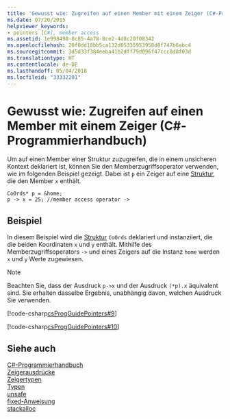 ```yaml
---
title: 'Gewusst wie: Zugreifen auf einen Member mit einem Zeiger (C#-Programmierhandbuch)'
ms.date: 07/20/2015
helpviewer_keywords:
- pointers [C#], member access
ms.assetid: 1e998498-8c85-4a78-8ce2-4d8c20f08342
ms.openlocfilehash: 20f0dd18bb5ca132d05335953958d8f747b6abc4
ms.sourcegitcommit: 3d5d33f384eeba41b2dff79d096f47ccc8d8f03d
ms.translationtype: HT
ms.contentlocale: de-DE
ms.lasthandoff: 05/04/2018
ms.locfileid: "33332201"
---
```

# <a name="how-to-access-a-member-with-a-pointer-c-programming-guide"></a>Gewusst wie: Zugreifen auf einen Member mit einem Zeiger (C#-Programmierhandbuch)
Um auf einen Member einer Struktur zuzugreifen, die in einem unsicheren Kontext deklariert ist, können Sie den Memberzugriffsoperator verwenden, wie im folgenden Beispiel gezeigt. Dabei ist `p` ein Zeiger auf eine [Struktur](../../../csharp/language-reference/keywords/struct.md), die den Member `x` enthält.  
  
```  
CoOrds* p = &home;  
p -> x = 25; //member access operator ->  
```  
  
## <a name="example"></a>Beispiel  
 In diesem Beispiel wird die [Struktur](../../../csharp/language-reference/keywords/struct.md) `CoOrds` deklariert und instanziiert, die die beiden Koordinaten `x` und `y` enthält. Mithilfe des Memberzugriffsoperators `->` und eines Zeigers auf die Instanz `home` werden `x` und `y` Werte zugewiesen.  
  
> [!NOTE]
>  Beachten Sie, dass der Ausdruck `p->x` und der Ausdruck `(*p).x` äquivalent sind. Sie erhalten dasselbe Ergebnis, unabhängig davon, welchen Ausdruck Sie verwenden.  
  
 [!code-csharp[csProgGuidePointers#9](../../../csharp/programming-guide/unsafe-code-pointers/codesnippet/CSharp/how-to-access-a-member-with-a-pointer_1.cs)]  
  
 [!code-csharp[csProgGuidePointers#10](../../../csharp/programming-guide/unsafe-code-pointers/codesnippet/CSharp/how-to-access-a-member-with-a-pointer_2.cs)]  
  
## <a name="see-also"></a>Siehe auch  
 [C#-Programmierhandbuch](../../../csharp/programming-guide/index.md)  
 [Zeigerausdrücke](../../../csharp/programming-guide/unsafe-code-pointers/pointer-expressions.md)  
 [Zeigertypen](../../../csharp/programming-guide/unsafe-code-pointers/pointer-types.md)  
 [Typen](../../../csharp/language-reference/keywords/types.md)  
 [unsafe](../../../csharp/language-reference/keywords/unsafe.md)  
 [fixed-Anweisung](../../../csharp/language-reference/keywords/fixed-statement.md)  
 [stackalloc](../../../csharp/language-reference/keywords/stackalloc.md)
